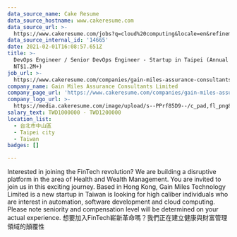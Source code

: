 ```yaml
---
data_source_name: Cake Resume
data_source_hostname: www.cakeresume.com
data_source_url: >-
  https://www.cakeresume.com/jobs?q=cloud%20computing&locale=en&refinementList%5Bseniority_level%5D%5B0%5D=mid_senior_level&refinementList%5Bsalary_type%5D=per_year&range%5Bsalary_range%5D%5Bmin%5D=1000000
data_source_internal_id: '14665'
date: 2021-02-01T16:08:57.651Z
title: >-
  DevOps Engineer / Senior DevOps Engineer - Startup in Taipei (Annual Salary
  NT$1.2M+)
job_url: >-
  https://www.cakeresume.com/companies/gain-miles-assurance-consultants-limited/jobs/408808
company_name: Gain Miles Assurance Consultants Limited
company_page_url: 'https://www.cakeresume.com/companies/gain-miles-assurance-consultants-limited'
company_logo_url: >-
  https://media.cakeresume.com/image/upload/s--PPrf85D9--/c_pad,fl_png8,h_200,w_200/v1571068651/nuyar2yejjdpdrtbqxt2.png
salary_text: TWD1000000 - TWD1200000
location_list:
  - 台北市中山區
  - Taipei city
  - Taiwan
badges: []

---
```


Interested in joining the FinTech revolution? We are building a disruptive platform in the area of Health and Wealth Management. You are invited to join us in this exciting journey. Based in Hong Kong, Gain Miles Technology Limited is a new startup in Taiwan is looking for high caliber individuals who are interest in automation, software development and cloud computing. Please note seniority and compensation level will be determined on your actual experience. 想要加入FinTech嶄新革命嗎？我們正在建立健康與財富管理領域的顛覆性
